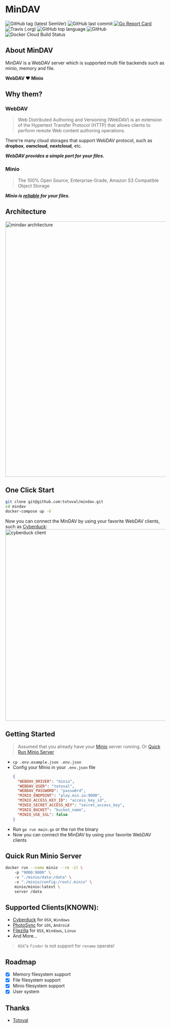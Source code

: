 # MinDAV
![GitHub tag (latest SemVer)](https://img.shields.io/github/tag/totoval/mindav.svg)
![GitHub last commit](https://img.shields.io/github/last-commit/totoval/mindav.svg)
[![Go Report Card](https://goreportcard.com/badge/github.com/totoval/mindav)](https://goreportcard.com/report/github.com/totoval/mindav)
![Travis (.org)](https://img.shields.io/travis/totoval/mindav.svg)
![GitHub top language](https://img.shields.io/github/languages/top/totoval/mindav.svg)
![GitHub](https://img.shields.io/github/license/totoval/mindav.svg)
![Docker Cloud Build Status](https://img.shields.io/docker/cloud/build/totoval/mindav.svg)

## About MinDAV
MinDAV is a WebDAV server which is supported multi file backends such as minio, memory and file.  
  
**WebDAV ❤️ Minio**

## Why them?
### WebDAV

> Web Distributed Authoring and Versioning (WebDAV) is an extension of the Hypertext Transfer Protocol (HTTP) that allows clients to perform remote Web content authoring operations.   

There're many cloud storages that support WebDAV protocol, such as **dropbox**, **owncloud**, **nextcloud**, etc.   
  
***WebDAV provides a simple port for your files.***

### Minio
> The 100% Open Source, Enterprise-Grade, Amazon S3 Compatible Object Storage  
  
***Minio is [reliable](https://docs.min.io/docs/minio-erasure-code-quickstart-guide.html) for your files.***

## Architecture

<img src="https://raw.githubusercontent.com/totoval/mindav/master/readme_assets/architecture.png" alt="mindav architecture" width="800" />

## One Click Start
```bash
git clone git@github.com:totoval/mindav.git
cd mindav
docker-compose up -d
```
Now you can connect the MinDAV by using your favorite WebDAV clients, such as [Cyberduck](http://cyberduck.io):  
<img src="https://raw.githubusercontent.com/totoval/mindav/master/readme_assets/37E56D20-FCA7-41FB-B8B2-3B5E390A6DBC.png" alt="cyberduck client" width="600" />

## Getting Started
> Assumed that you already have your [Minio](https://github.com/minio/minio) server running. Or [Quick Run Minio Server](#quick-run-minio-server) 
* `cp .env.example.json .env.json`
* Config your Minio in your `.env.json` file
    ```json
    {
      "WEBDAV_DRIVER": "minio",
      "WEBDAV_USER": "totoval",
      "WEBDAV_PASSWORD": "passw0rd",
      "MINIO_ENDPOINT": "play.min.io:9000",
      "MINIO_ACCESS_KEY_ID": "access_key_id",
      "MINIO_SECRET_ACCESS_KEY": "secret_access_key",
      "MINIO_BUCKET": "bucket_name",
      "MINIO_USE_SSL": false
    }
    ```
* Run `go run main.go` or the run the binary
* Now you can connect the MinDAV by using your favorite WebDAV clients

## Quick Run Minio Server
```sh
docker run --name minio --rm -it \ 
    -p "9000:9000" \ 
    -v "./minio/data:/data" \ 
    -v "./minio/config:/root/.minio" \ 
    minio/minio:latest \ 
    server /data
```

## Supported Clients(KNOWN):   
* [Cyberduck](http://cyberduck.io) for `OSX`, `Windows`  
* [PhotoSync](http://www.photosync-app.com) for `iOS`, `Android`  
* [Filezilla](https://filezilla-project.org/) for `OSX`, `Windows`, `Linux`
* And More...
> `OSX`'s `finder` is not support for `rename` operate!

## Roadmap
- [x] Memory filesystem support
- [x] File filesystem support
- [x] Minio filesystem support
- [x] User system

## Thanks
* [Totoval](https://github.com/totoval/totoval)
